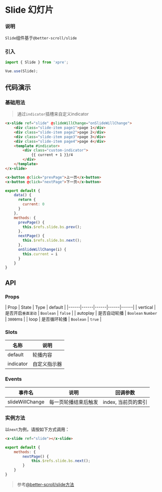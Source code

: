 # Slide 幻灯片

### 说明
`Slide`组件基于`@better-scroll/slide`

### 引入

``` javascript
import { Slide } from 'xpre';

Vue.use(Slide);
```

## 代码演示

### 基础用法
> 通过`indicator`插槽来自定义indicator

```html
<x-slide ref="slide" @slideWillChange="onSlideWillChange">
    <div class="slide-item page1">page 1</div>
    <div class="slide-item page2">page 2</div>
    <div class="slide-item page3">page 3</div>
    <div class="slide-item page4">page 4</div>
    <template #indicator>
        <div class="custom-indicator">
            {{ current + 1 }}/4
        </div>
    </template>
</x-slide>

<x-button @click="prevPage">上一页</x-button>
<x-button @click="nextPage">下一页</x-button>
```
```js
export default {
    data() {
      return {
        current: 0
      }
    },
    methods: {
      prevPage() {
        this.$refs.slide.bs.prev();
      },
      nextPage() {
        this.$refs.slide.bs.next();
      },
      onSlideWillChange(i) {
        this.current = i
      }
    }
}
```

## API

### Props

| Prop | State | Type | default |
|------|------|------|------|------|
| vertical | 是否开启`垂直滚动` | `Boolean` | `false` |
| autoplay | 是否自动轮播 | `Boolean` `Number` | `3000`ms |
| loop | 是否循环轮播 | `Boolean` | `true` |

### Slots
| 名称 | 说明 |
|------|------|
| default | 轮播内容 |
| indicator | 自定义指示器 |

### Events
| 事件名 | 说明 | 回调参数 |
|------|------|------|
| slideWillChange | 每一页轮播结束后触发 | index, 当前页的索引 |

### 实例方法

以`next`为例，请按如下方式调用：
```html
<x-slide ref="slide"></x-slide>
```
```js
export default {
    methods: {
        nextPage() {
            this.$refs.slide.bs.next();
        }
    }
}
```

> 参考[@better-scroll/slide方法](https://better-scroll.github.io/docs/zh-CN/plugins/slide.html#%E6%96%B9%E6%B3%95)
